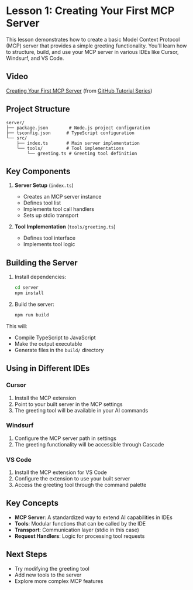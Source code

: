 # Lesson 1: Creating Your First MCP Server

This lesson demonstrates how to create a basic Model Context Protocol (MCP) server that provides a simple greeting functionality. You'll learn how to structure, build, and use your MCP server in various IDEs like Cursor, Windsurf, and VS Code.

## Video

[Creating Your First MCP Server](https://www.youtube.com/watch?v=rcjdfhhb6ZU) (from [GitHub Tutorial Series](https://github.com/modelcontextprotocol/tutorial))

## Project Structure

```
server/
├── package.json        # Node.js project configuration
├── tsconfig.json      # TypeScript configuration
└── src/
    ├── index.ts       # Main server implementation
    └── tools/         # Tool implementations
        └── greeting.ts # Greeting tool definition
```

## Key Components

1. **Server Setup** (`index.ts`)
   - Creates an MCP server instance
   - Defines tool list
   - Implements tool call handlers
   - Sets up stdio transport

2. **Tool Implementation** (`tools/greeting.ts`)
   - Defines tool interface
   - Implements tool logic

## Building the Server

1. Install dependencies:
   ```bash
   cd server
   npm install
   ```

2. Build the server:
   ```bash
   npm run build
   ```

This will:
- Compile TypeScript to JavaScript
- Make the output executable
- Generate files in the `build/` directory

## Using in Different IDEs

### Cursor
1. Install the MCP extension
2. Point to your built server in the MCP settings
3. The greeting tool will be available in your AI commands

### Windsurf
1. Configure the MCP server path in settings
2. The greeting functionality will be accessible through Cascade

### VS Code
1. Install the MCP extension for VS Code
2. Configure the extension to use your built server
3. Access the greeting tool through the command palette

## Key Concepts

- **MCP Server**: A standardized way to extend AI capabilities in IDEs
- **Tools**: Modular functions that can be called by the IDE
- **Transport**: Communication layer (stdio in this case)
- **Request Handlers**: Logic for processing tool requests

## Next Steps

- Try modifying the greeting tool
- Add new tools to the server
- Explore more complex MCP features
